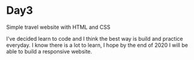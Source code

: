 # Day3
Simple travel website with HTML and CSS


I've decided learn to code and I think the best way is build and practice everyday. I know there is a lot to learn, I hope by the end of 2020 I will be able to build a responsive website. 
